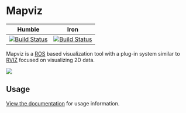 Mapviz
======
| Humble | Iron |
| :---: | :---: |
| [![Build Status](https://build.ros2.org/job/Hdev__mapviz__ubuntu_jammy_amd64/badge/icon)](https://build.ros2.org/job/Hdev__mapviz__ubuntu_jammy_amd64/) | [![Build Status](https://build.ros2.org/job/Idev__mapviz__ubuntu_jammy_amd64/badge/icon)](https://build.ros2.org/job/Idev__mapviz__ubuntu_jammy_amd64/) |

Mapviz is a [ROS](http://www.ros.org/) based visualization tool with a plug-in system similar to [RVIZ](http://wiki.ros.org/rviz) focused on visualizing 2D data.

![](https://github.com/swri-robotics/mapviz/wiki/mapviz.png)

Usage
-----

[View the documentation](https://swri-robotics.github.io/mapviz/) for usage information.
